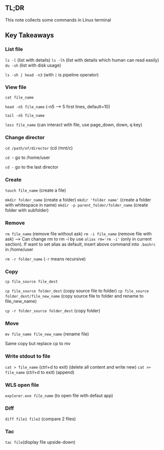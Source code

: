## TL;DR
This note collects some commands in Linux terminal

## Key Takeaways
### List file
`ls -l` (list with details)
`ls -lh` (list with details which human can read easily)
`du -sh` (list with disk usage)

`ls -sh | head -n3` (with `|` is pipeline operator)

### View file
`cat file_name`

`head -n5 file_name` (-n5 --> 5 first lines, default=10)

`tail -n5 file_name`

`less file_name` (can interact with file, use page_down, down, q key)

### Change director
`cd /path/of/director` (cd /mnt/c)

`cd ~` go to /home/user

`cd -` go to the last director

### Create
`touch file_name` (create a file)

`mkdir folder_name` (create a folder)
`mkdir 'folder name'` (create a folder with whitespace in name)
`mkdir -p parent_folder/folder_name` (create folder with subfolder)

### Remove
`rm file_name` (remove file without ask)
`rm -i file_name` (remove file with ask)
--> Can change rm to rm -i by use `alias rm='rm -i'` (only in current section). If want to set alias as default, insert above command into `.bashrc` in /home/user

`rm -r folder_name` (`-r` means recursive)

### Copy
`cp file_source file_dest`

`cp file_source folder_dest` (copy source file to folder)
`cp file_source folder_dest/file_new_name` (copy source file to folder and rename to file_new_name)

`cp -r folder_source folder_dest` (copy folder)

### Move
`mv file_name file_new_name` (rename file)

Same copy but replace cp to mv

### Write stdout to file
`cat > file_name` (ctrl+d to exit) (delete all content and write new)
`cat >> file_name` (ctrl+d to exit) (append)

### WLS open file
*`explorer.exe file_name`* (to open file with defaut app)

### Diff
`diff file1 file2` (compare 2 files)

### Tac
`tac file`(display file upside-down)
